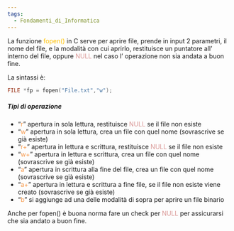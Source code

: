 ```yaml
---
tags:
  - Fondamenti_di_Informatica
---
```

La funzione <font color="#ffc000">fopen()</font> in C serve per aprire file, prende in input 2 parametri, il nome del file, e la modalità con cui aprirlo, restituisce un puntatore all’ interno del file, oppure <font color="#d99694">NULL</font> nel caso l’ operazione non sia andata a buon fine.

La sintassi è: 
```C
FILE *fp = fopen("File.txt","w");
```

##### Tipi di operazione

- “<font color="#f79646">r</font>” apertura in sola lettura, restituisce <font color="#d99694">NULL</font> se il file non esiste
- “<font color="#f79646">w</font>” apertura in sola lettura, crea un file con quel nome (sovrascrive se già esiste)
- “<font color="#f79646">r+</font>” apertura in lettura e scrittura, restituisce <font color="#d99694">NULL</font> se il file non esiste
- “<font color="#f79646">w+</font>” apertura in lettura e scrittura, crea un file con quel nome (sovrascrive se già esiste)
- “<font color="#f79646">a</font>” apertura in scrittura alla fine del file, crea un file con quel nome (sovrascrive se già esiste)
- “<font color="#f79646">a+</font>” apertura in lettura e scrittura a fine file, se il file non esiste viene creato (sovrascrive se già esiste)
- “<font color="#f79646">b</font>” si aggiunge ad una delle modalità di sopra per aprire un file binario

Anche per fopen() è buona norma fare un check per <font color="#d99694">NULL</font> per assicurarsi che sia andato a buon fine.
